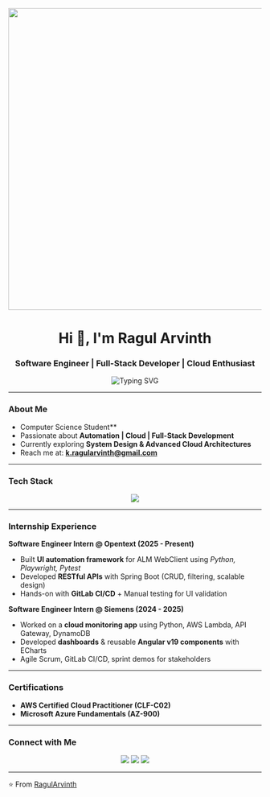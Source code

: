<!-- Profile README for Ragul Arvinth -->
<p align="center">
  <img src="https://user-images.githubusercontent.com/74038190/225813708-98b745f2-7d22-48cf-9150-083f1b00d6c9.gif" width="600" />
</p>

<h1 align="center">Hi 👋, I'm Ragul Arvinth</h1>
<h3 align="center"> Software Engineer | Full-Stack Developer | Cloud Enthusiast</h3>

<p align="center">
  <img src="https://readme-typing-svg.herokuapp.com?font=Fira+Code&size=22&pause=1000&color=36BCF7&width=600&lines=Turning+Ideas+into+Code...;Building+Scalable+Apps...;Automating+Workflows...;Cloud+%7C+DevOps+%7C+Full+Stack+Development" alt="Typing SVG" />
</p>

---

###  About Me  
-  Computer Science Student**  
-  Passionate about **Automation | Cloud | Full-Stack Development**  
-  Currently exploring **System Design & Advanced Cloud Architectures**  
-  Reach me at: **[k.ragularvinth@gmail.com](mailto:k.ragularvinth@gmail.com)**  

---

###  Tech Stack  

<p align="center">
  <img src="https://skillicons.dev/icons?i=python,java,angular,spring,fastapi,aws,azure,gcp,linux,docker,mysql,git,postman," />
</p>

---

###  Internship Experience  

 **Software Engineer Intern @ Opentext (2025 - Present)**  
- Built **UI automation framework** for ALM WebClient using *Python, Playwright, Pytest*  
- Developed **RESTful APIs** with Spring Boot (CRUD, filtering, scalable design)  
- Hands-on with **GitLab CI/CD** + Manual testing for UI validation  

 **Software Engineer Intern @ Siemens (2024 - 2025)**  
- Worked on a **cloud monitoring app** using Python, AWS Lambda, API Gateway, DynamoDB  
- Developed **dashboards** & reusable **Angular v19 components** with ECharts  
- Agile Scrum, GitLab CI/CD, sprint demos for stakeholders  

---

###  Certifications  

-  **AWS Certified Cloud Practitioner (CLF-C02)**  
-  **Microsoft Azure Fundamentals (AZ-900)**  

---

###  Connect with Me  

<p align="center">
  <a href="https://linkedin.com/in/ragul-arvinth-59269323a"><img src="https://img.shields.io/badge/LinkedIn-%230077B5.svg?logo=linkedin&logoColor=white" /></a>
  <a href="https://github.com/RagulArvinth"><img src="https://img.shields.io/badge/GitHub-100000?logo=github&logoColor=white" /></a>
  <a href="mailto:k.ragularvinth@gmail.com"><img src="https://img.shields.io/badge/Email-D14836?logo=gmail&logoColor=white" /></a>
</p>

---

⭐️ From [RagulArvinth](https://github.com/RagulArvinth)  
